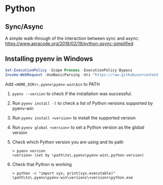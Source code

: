 
# Python

## Sync/Async

A simple walk-through of the interaction between sync and async: <https://www.aeracode.org/2018/02/19/python-async-simplified>

## Installing pyenv in Windows

```powershell
Set-ExecutionPolicy -Scope Process -ExecutionPolicy Bypass
Invoke-WebRequest -UseBasicParsing -Uri "https://raw.githubusercontent.com/pyenv-win/pyenv-win/master/pyenv-win/install-pyenv-win.ps1" -OutFile "./install-pyenv-win.ps1"; &"./install-pyenv-win.ps1"
```

Add `<HOME_DIR>\.pyenv\pyenv-win\bin` to PATH

1. `pyenv --version` to check if the installation was successful.    
2. Run `pyenv install -l` to check a list of Python versions supported by pyenv-win
3. Run `pyenv install <version>` to install the supported version    
4. Run `pyenv global <version>` to set a Python version as the global version
5. Check which Python version you are using and its path
    
    ```
    > pyenv version
    <version> (set by \path\to\.pyenv\pyenv-win\.python-version)
    ```
    
6. Check that Python is working
    
    ```
    > python -c "import sys; print(sys.executable)"
    \path\to\.pyenv\pyenv-win\versions\<version>\python.exe
    ```